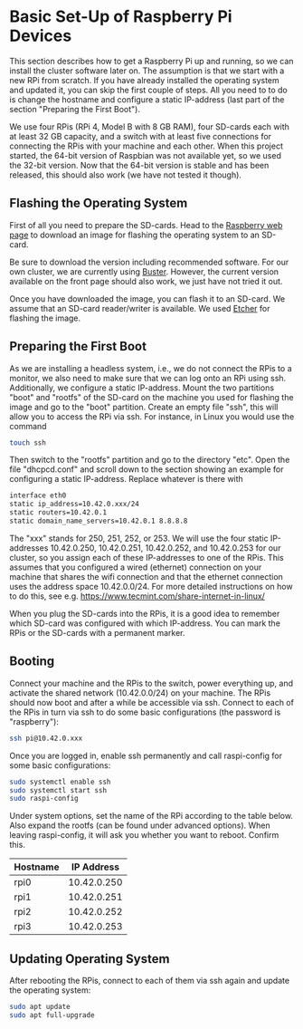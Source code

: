 # Basic Set-Up of Raspberry Pi Devices

This section describes how to get a Raspberry Pi up and running, so we can
install the cluster software later on. The assumption is that we start with a
new RPi from scratch. If you have already installed the operating system and
updated it, you can skip the first couple of steps. All you need to to do is
change the hostname and configure a static IP-address (last part of the
section "Preparing the First Boot").


We use four RPis (RPi 4, Model B with 8 GB RAM), four SD-cards each with at
least 32 GB capacity, and a switch with at least five connections for
connecting the RPis with your machine and each other. When this project started, the 64-bit version of Raspbian
was not available yet, so we used the 32-bit version. Now that the 64-bit
version is stable and has been released, this should also work (we have not
tested it though). 


## Flashing the Operating System

First of all you need to prepare the SD-cards. Head to the [Raspberry web
page](https://www.raspberrypi.com/software/operating-systems/)
to download an image for flashing the operating system to an SD-card.


Be sure to download the version including recommended software. For our own
cluster, we are currently using
[Buster](https://downloads.raspberrypi.org/raspios_full_armhf/images/raspios_full_armhf-2021-05-28/).
However, the current version available on the front page should also work, we
just have not tried it out.



Once you have downloaded the image, you can flash it to an SD-card. We assume
that an SD-card reader/writer is available. We used
[Etcher](https://www.balena.io/etcher/) for flashing the image. 


## Preparing the First Boot

As we are installing a headless system, i.e., we do not connect the RPis to a
monitor, we also need to make sure that we can log onto an RPi using
ssh. Additionally, we configure a static IP-address. Mount the two partitions
"boot" and "rootfs" of the SD-card on the machine you used for flashing the
image and go to the "boot" partition. Create an empty file "ssh", this will
allow you to access the RPi via ssh. For instance, in Linux you would use the
command

```bash
touch ssh
```

Then switch to the "rootfs" partition and go to the directory "etc". Open the
file "dhcpcd.conf" and scroll down to the section showing an example for
configuring a static IP-address. Replace whatever is there with

```bash
interface eth0
static ip_address=10.42.0.xxx/24
static routers=10.42.0.1
static domain_name_servers=10.42.0.1 8.8.8.8
```

The "xxx" stands for 250, 251, 252, or 253. We will use the four static
IP-addresses 10.42.0.250, 10.42.0.251, 10.42.0.252, and 10.42.0.253 for our
cluster, so you assign each of these IP-addresses to one of the RPis.
This assumes that you configured a wired (ethernet) connection on
your machine that shares the wifi connection and that the ethernet connection
uses the address space 10.42.0.0/24. For more detailed instructions on how to
do this, see e.g. https://www.tecmint.com/share-internet-in-linux/


When you plug the SD-cards into the RPis, it is a good idea to remember which
SD-card was configured with which IP-address. You can mark the RPis or the
SD-cards with a permanent marker.


## Booting

Connect your machine and the RPis to the switch, power everything up, and activate the shared network
(10.42.0.0/24) on your machine. The RPis should now boot and after a while be
accessible via ssh. Connect to each of the RPis in turn via ssh to do some
basic configurations (the password is "raspberry"):

```bash
ssh pi@10.42.0.xxx
```

Once you are logged in, enable ssh permanently and call raspi-config for some
basic configurations:

```bash
sudo systemctl enable ssh
sudo systemctl start ssh
sudo raspi-config
```

Under system options, set the name of the RPi according to the table
below. Also expand the rootfs (can be found under advanced options). When
leaving raspi-config, it will ask you whether you want to reboot. Confirm
this.

| Hostname   | IP Address  |
| ---------- | ----------- |
| rpi0       | 10.42.0.250 |
| rpi1       | 10.42.0.251 |
| rpi2       | 10.42.0.252 |
| rpi3       | 10.42.0.253 |


## Updating Operating System

After rebooting the RPis, connect to each of them via ssh again and update the
operating system:

```bash
sudo apt update
sudo apt full-upgrade
```
